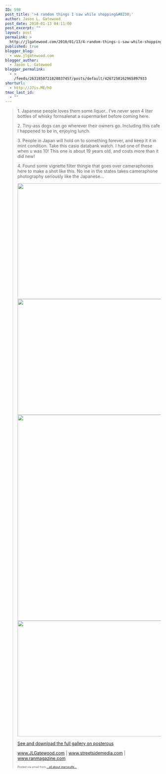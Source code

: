 ```yaml
---
ID: 598
post_title: '>4 random things I saw while shopping&#8230;'
author: Jason L. Gatewood
post_date: 2010-01-13 04:11:00
post_excerpt: ""
layout: post
permalink: >
  http://jlgatewood.com/2010/01/13/4-random-things-i-saw-while-shopping/
published: true
blogger_blog:
  - www.jlgatewood.com
blogger_author:
  - Jason L. Gatewood
blogger_permalink:
  - >
    /feeds/2631850721828837457/posts/default/4267258162965897933
shorturl:
  - http://J7is.ME/h0
tmac_last_id:
  - ""
---
```

><div>1. Japanese people loves them some liquor.. I've never seen 4 liter bottles of whisky fornsalenat a supermarket before coming here. <p /> 2. Tiny-ass dogs can go wherever their owners go. Including this cafe I happened to be in, enjoying lunch. <p /> 3. People in Japan will hold on to something forever, and keep it it in mint condition. Take this casio databank watch. I had one of these when u was 10! This one is about 19 years old, and costs more than it did new! <p /> 4. Found some vignette filter thingie that goes over cameraphones here to make a shot like this. No ine in the states takes cameraphone photography seriously like the Japanese...<p><a href="http://posterous.com/getfile/files.posterous.com/starrwulfe/uUyrcMq3omgN51QSI0ffEPRcEnG5rEochigSkSve2pJwQmeUH5L8iboyoCnE/photo.jpg"><img src="http://posterous.com/getfile/files.posterous.com/starrwulfe/SH7hm3lWgskMRlhmlqO6ZWt1PTRgdfnrdsEZQ5JtND5eFDGTuDSQbOiSpBfv/photo.jpg.scaled.500.jpg" width="500" height="375" /></a> <a href="http://posterous.com/getfile/files.posterous.com/starrwulfe/N1ZWpbWDl0cbiElum0V15Oczt6TAm3UtFI16pE5D3Pfakwcq98BbtXXwYqME/photo_2.jpg"><img src="http://posterous.com/getfile/files.posterous.com/starrwulfe/dyIUkkuJy4XtqVJOcNeR0bPxqz0h2uqOLlGXBxM1HXU53gHdrmtAw6Mfovrq/photo_2.jpg.scaled.500.jpg" width="500" height="375" /></a> <a href="http://posterous.com/getfile/files.posterous.com/starrwulfe/S2X6dDoLeeDzxPbcULG6Wz8IGa3M2NsSGG0ZQxWm8nocGRw1KmXWZUdGBhRk/photo_3.jpg"><img src="http://posterous.com/getfile/files.posterous.com/starrwulfe/WIhjQuG7dMSkCi1IgoEddyyssoadgRaHHdkjlLpqxRu75HGJ4djTJnbQRq2q/photo_3.jpg.scaled.500.jpg" width="500" height="667" /></a> <a href="http://posterous.com/getfile/files.posterous.com/starrwulfe/25WXtDSRNvCopDhEIsByOkpcyaEJxBsWqCxDdsWbiGy8WFmzUHXwItw0XarU/photo_4.jpg"><img src="http://posterous.com/getfile/files.posterous.com/starrwulfe/sdNFGTwH20RqtWWFUvFq4goYatbrBz4y2FfD0nhLvx7OyxAZdLnsUPTgc7gy/photo_4.jpg.scaled.500.jpg" width="500" height="375" /></a> <div><a href="http://starrwulfe.info/4-random-things-i-saw-while-shopping">See and download the full gallery on posterous</a></div></p><p><a href="http://www.jlgatewood.com">www.JLGatewood.com</a> | <a href="http://www.streetsidemedia.com">www.streetsidemedia.com</a> | <a href="http://www.ranmagazine.com">www.ranmagazine.com</a></p><p style="font-size: 9px;">  Posted via email from <a href="http://starrwulfe.info/4-random-things-i-saw-while-shopping">...all about starrwulfe...</a>  </p></div>